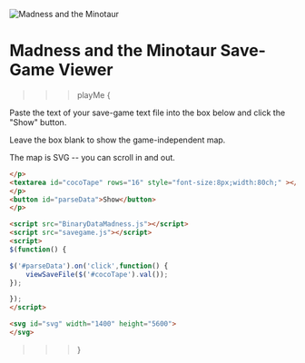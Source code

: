 ![Madness and the Minotaur](Madness.jpg)

# Madness and the Minotaur Save-Game Viewer

>>> playMe {

Paste the text of your save-game text file into the box below and click the "Show" button.

Leave the box blank to show the game-independent map.

The map is SVG -- you can scroll in and out.

```html
</p>
<textarea id="cocoTape" rows="16" style="font-size:8px;width:80ch;" ></textarea>
</p>
<button id="parseData">Show</button>
</p>

<script src="BinaryDataMadness.js"></script>
<script src="savegame.js"></script>
<script>
$(function() {

$('#parseData').on('click',function() {
	viewSaveFile($('#cocoTape').val());
});

});
</script>

<svg id="svg" width="1400" height="5600">
</svg>

```

>>> }

